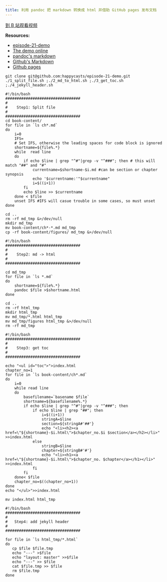 ```yaml
---
title: 利用 pandoc 把 markdown 转换成 html 并借助 GitHub pages 发布文档
---
```


[到 B 站观看视频](https://www.bilibili.com/video/av96038923)

__Resources:__

- [episode-21-demo](https://github.com/happycasts/episode-21-demo)
- [The demo online](http://happycasts.github.com/episode-21-demo)
- [pandoc's
  markdown](http://johnmacfarlane.net/pandoc/demo/example9/pandocs-markdown.html)
- [Github's Markdown](http://github.github.com/github-flavored-markdown/)
- [Github pages](http://help.github.com/pages/)

~~~
git clone git@github.com:happycasts/episode-21-demo.git
./1_split_file.sh ;./2_md_to_html.sh ;./3_get_toc.sh ;./4_jekyll_header.sh
~~~

~~~
#!/bin/bash
#################################
#
#    Step1: Split file
#
#################################
cd book-content/
for file in `ls ch*.md`
do
    i=0
    IFS=
    # Set IFS, otherwise the leading spaces for code block is ignored
    shortname=${file%.*}
    while  read line
    do
        if echo $line | grep "^#"|grep -v "^###"; then # this will match "##" and "#"
            currentname=$shortname-$i.md #can be section or chapter synopsis
            echo '$currentname:'"$currentname"
            i=$((i+1))
        fi
        echo $line >> $currentname
    done < $file
    unset IFS #IFS will casue trouble in some cases, so must unset
done

cd ..
rm -rf md_tmp &>/dev/null
mkdir md_tmp
mv book-content/ch*-*.md md_tmp
cp -rf book-content/figures/ md_tmp &>/dev/null
~~~

~~~
#!/bin/bash
#################################
#
#    Step2: md -> html
#
#################################

cd md_tmp
for file in `ls *.md`
do
    shortname=${file%.*}
    pandoc $file >$shortname.html
done

cd ..
rm -rf html_tmp
mkdir html_tmp
mv md_tmp/*.html html_tmp
mv md_tmp/figures html_tmp &>/dev/null
rm -rf md_tmp
~~~

~~~
#!/bin/bash
#################################
#
#    Step3: get toc
#
#################################

echo "<ul id="toc">">index.html
chapter_no=1
for file in `ls book-content/ch*.md`
do
    i=0
    while read line
    do
        basefilename=`basename $file`
        shortname=${basefilename%.*}
        if echo $line | grep "^#"|grep -v "^###"; then
            if echo $line | grep "##"; then
                i=$((i+1))
                stringA=$line
                section=${stringA#'##'}
                echo "<li><h2><a href=\"${shortname}-$i.html\">$chapter_no.$i $section</a></h2></li>" >>index.html
            else
                stringB=$line
                chapter=${stringB#'#'}
                echo "<li><h1><a href=\"${shortname}-$i.html\">$chapter_no. $chapter</a></h1></li>" >>index.html
            fi
        fi
    done< $file
    chapter_no=$((chapter_no+1))
done
echo "</ul>">>index.html

mv index.html html_tmp
~~~

~~~
#!/bin/bash
#################################
#
#   Step4: add jekyll header
#
#################################

for file in `ls html_tmp/*.html`
do
   cp $file $file.tmp
   echo "---" >$file
   echo "layout: master" >>$file
   echo "---" >> $file
   cat $file.tmp >> $file
   rm $file.tmp
done
~~~
